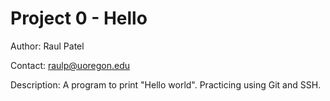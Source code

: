 # Project 0 - Hello

Author: Raul Patel

Contact: raulp@uoregon.edu

Description: A program to print "Hello world". Practicing using Git and SSH.
